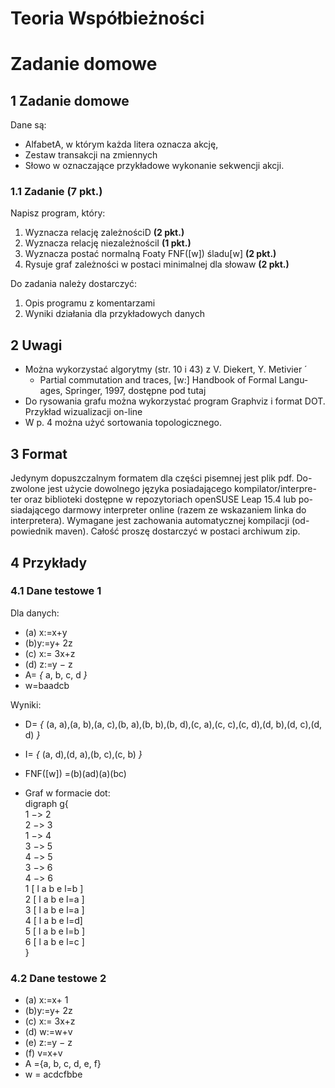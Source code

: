 # Teoria Współbieżności

# Zadanie domowe

## 1 Zadanie domowe

Dane są:

- AlfabetA, w którym każda litera oznacza akcję,
- Zestaw transakcji na zmiennych
- Słowo w oznaczające przykładowe wykonanie sekwencji akcji.

### 1.1 Zadanie (7 pkt.)

Napisz program, który:

1. Wyznacza relację zależnościD **(2 pkt.)**
2. Wyznacza relację niezależnościI **(1 pkt.)**
3. Wyznacza postać normalną Foaty FNF([w]) śladu[w] **(2 pkt.)**
4. Rysuje graf zależności w postaci minimalnej dla słowaw **(2 pkt.)**

Do zadania należy dostarczyć:

1. Opis programu z komentarzami
2. Wyniki działania dla przykładowych danych

## 2 Uwagi

- Można wykorzystać algorytmy (str. 10 i 43) z V. Diekert, Y. Metivier ́
    - Partial commutation and traces, [w:] Handbook of Formal Langu-
    ages, Springer, 1997, dostępne pod tutaj
- Do rysowania grafu można wykorzystać program Graphviz i format
    DOT. Przykład wizualizacji on-line
- W p. 4 można użyć sortowania topologicznego.

## 3 Format

Jedynym dopuszczalnym formatem dla części pisemnej jest plik pdf. Do-
zwolone jest użycie dowolnego języka posiadającego kompilator/interpre-
ter oraz biblioteki dostępne w repozytoriach openSUSE Leap 15.4 lub po-
siadającego darmowy interpreter online (razem ze wskazaniem linka do
interpretera). Wymagane jest zachowania automatycznej kompilacji (od-
powiednik maven). Całość proszę dostarczyć w postaci archiwum zip.

## 4 Przykłady

### 4.1 Dane testowe 1

Dla danych:

- (a) x:=x+y
- (b)y:=y+ 2z
- (c) x:= 3x+z
- (d) z:=y _−_ z
- A= _{_ a, b, c, d _}_
- w=baadcb

Wyniki:
- D= _{_ (a, a),(a, b),(a, c),(b, a),(b, b),(b, d),(c, a),(c, c),(c, d),(d, b),(d, c),(d, d) _}_
- I= _{_ (a, d),(d, a),(b, c),(c, b) _}_


- FNF([w]) =(b)(ad)(a)(bc)
- Graf w formacie dot: \
    digraph g{ \
    1 −> 2 \
    2 −> 3 \
    1 −> 4 \
    3 −> 5 \
    4 −> 5 \
    3 −> 6 \
    4 −> 6 \
    1 [ l a b e l=b ] \
    2 [ l a b e l=a ] \
    3 [ l a b e l=a ] \
    4 [ l a b e l=d] \
    5 [ l a b e l=b ] \
    6 [ l a b e l=c ] \
    }

### 4.2 Dane testowe 2

- (a) x:=x+ 1
- (b)y:=y+ 2z
- (c) x:= 3x+z
- (d) w:=w+v
- (e) z:=y _−_ z
- (f) v=x+v
- A ={a, b, c, d, e, f}
- w = acdcfbbe
